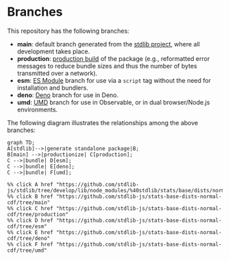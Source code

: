 <!--

@license Apache-2.0

Copyright (c) 2022 The Stdlib Authors.

Licensed under the Apache License, Version 2.0 (the "License");
you may not use this file except in compliance with the License.
You may obtain a copy of the License at

    http://www.apache.org/licenses/LICENSE-2.0

Unless required by applicable law or agreed to in writing, software
distributed under the License is distributed on an "AS IS" BASIS,
WITHOUT WARRANTIES OR CONDITIONS OF ANY KIND, either express or implied.
See the License for the specific language governing permissions and
limitations under the License.

-->

# Branches

This repository has the following branches:

-   **main**: default branch generated from the [stdlib project][stdlib-url], where all development takes place.
-   **production**: [production build][production-url] of the package (e.g., reformatted error messages to reduce bundle sizes and thus the number of bytes transmitted over a network).
-   **esm**: [ES Module][esm-url] branch for use via a `script` tag without the need for installation and bundlers.
-   **deno**: [Deno][deno-url] branch for use in Deno.
-   **umd**: [UMD][umd-url] branch for use in Observable, or in dual browser/Node.js environments.

The following diagram illustrates the relationships among the above branches:

```mermaid
graph TD;
A[stdlib]-->|generate standalone package|B;
B[main] -->|productionize| C[production];
C -->|bundle| D[esm];
C -->|bundle| E[deno];
C -->|bundle| F[umd];

%% click A href "https://github.com/stdlib-js/stdlib/tree/develop/lib/node_modules/%40stdlib/stats/base/dists/normal/cdf"
%% click B href "https://github.com/stdlib-js/stats-base-dists-normal-cdf/tree/main"
%% click C href "https://github.com/stdlib-js/stats-base-dists-normal-cdf/tree/production"
%% click D href "https://github.com/stdlib-js/stats-base-dists-normal-cdf/tree/esm"
%% click E href "https://github.com/stdlib-js/stats-base-dists-normal-cdf/tree/deno"
%% click F href "https://github.com/stdlib-js/stats-base-dists-normal-cdf/tree/umd"
```

[stdlib-url]: https://github.com/stdlib-js/stdlib/tree/develop/lib/node_modules/%40stdlib/stats/base/dists/normal/cdf
[production-url]: https://github.com/stdlib-js/stats-base-dists-normal-cdf/tree/production
[deno-url]: https://github.com/stdlib-js/stats-base-dists-normal-cdf/tree/deno
[umd-url]: https://github.com/stdlib-js/stats-base-dists-normal-cdf/tree/umd
[esm-url]: https://github.com/stdlib-js/stats-base-dists-normal-cdf/tree/esm